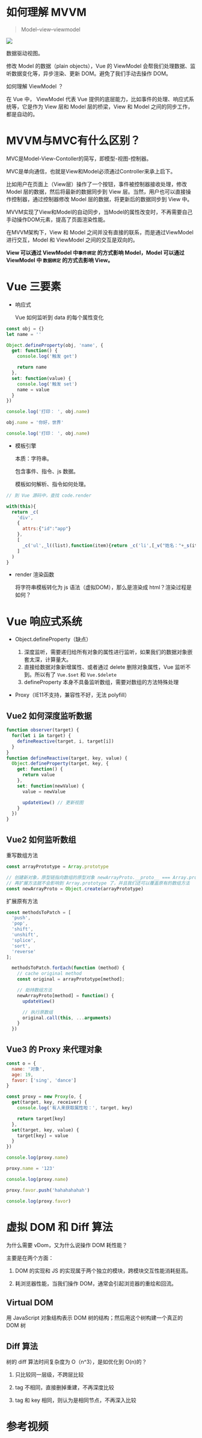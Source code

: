 # 如何理解 MVVM

> Model–view–viewmodel

<img src="./img/mvvm.jpg" />

数据驱动视图。

修改 Model 的数据（plain objects），Vue 的 ViewModel 会帮我们处理数据、监听数据变化等，异步渲染、更新 DOM。避免了我们手动去操作 DOM。

如何理解 ViewModel ？

在 Vue 中， ViewModel 代表 Vue 提供的底层能力，比如事件的处理、响应式系统等，它是作为 View 层和 Model 层的桥梁，View 和 Model 之间的同步工作，都是自动的。

# MVVM与MVC有什么区别？

MVC是Model-View-Contoller的简写，即模型-视图-控制器。

MVC是单向通信，也就是View和Model必须通过Controller来承上启下。

比如用户在页面上（View层）操作了一个按钮，事件被控制器接收处理，修改 Model 层的数据，然后将最新的数据同步到 View 层。当然，用户也可以直接操作控制器，通过控制器修改 Model 层的数据，将更新后的数据同步到 View 中。

MVVM实现了View和Model的自动同步，当Model的属性改变时，不再需要自己手动操作DOM元素，提高了页面渲染性能。

在MVVM架构下，View 和 Model 之间并没有直接的联系，而是通过ViewModel进行交互，Model 和 ViewModel 之间的交互是双向的。

**View 可以通过 ViewModel 中`事件绑定` 的方式影响 Model，Model 可以通过 ViewModel 中 `数据绑定` 的方式去影响 View。**

# Vue 三要素

- 响应式

  Vue 如何监听到 data 的每个属性变化

```js
const obj = {}
let name = ''

Object.defineProperty(obj, 'name', {
  get: function() {
    console.log('触发 get')

    return name
  },
  set: function(value) {
    console.log('触发 set')
    name = value
  }
})

console.log('打印： ', obj.name)

obj.name = '你好，世界'

console.log('打印： ', obj.name)
```

- 模板引擎

  本质：字符串。

  包含事件、指令、js 数据。

  模板如何解析、指令如何处理。

```js
// 到 Vue 源码中，查找 code.render

with(this){
  return _c(
    'div',
    {
      attrs:{"id":"app"}
    },
    [
      _c('ul',_l((list),function(item){return _c('li',[_v("姓名："+_s(item.name)+", 年龄："+_s(item.age))])}),0)
    ]
  )
}
```

- render 渲染函数

  将字符串模板转化为 js 语法（虚拟DOM），那么是渲染成 html？渲染过程是如何？


# Vue 响应式系统

- Object.defineProperty（缺点）

  1. 深度监听，需要递归给所有对象的属性进行监听，如果我们的数据对象嵌套太深，计算量大。
  2. 直接给数据对象新增属性、或者通过 delete 删除对象属性，Vue 监听不到。所以有了 `Vue.$set` 和 `Vue.$delete`
  3. defineProperty 本身不具备监听数组，需要对数组的方法特殊处理

- Proxy（IE11不支持，兼容性不好，无法 polyfill）

## Vue2 如何深度监听数据

```js
function observer(target) {
  for(let i in target) {
    defineReactive(target, i, target[i])
  }
}
function defineReactive(target, key, value) {
  Object.defineProperty(target, key, {
    get: function() {
      return value
    },
    set: function(newValue) {
      value = newValue

      updateView() // 更新视图
    }
  })
}
```

## Vue2 如何监听数组

重写数组方法

```js
const arrayPrototype = Array.prototype

// 创建新对象，原型链指向数组的原型对象 newArrayProto.__proto__ === Array.prototype
// 再扩展方法就不会影响到 Array.prototype 了，并且我们还可以覆盖原有的数组方法
const newArrayProto = Object.create(arrayPrototype)
```

扩展原有方法

```js
const methodsToPatch = [
  'push',
  'pop',
  'shift',
  'unshift',
  'splice',
  'sort',
  'reverse'
];

  methodsToPatch.forEach(function (method) {
    // cache original method
    const original = arrayPrototype[method];

    // 劫持数组方法
    newArrayProto[method] = function() {
      updateView()

      // 执行原数组
      original.call(this, ...arguments)
    }
  })
```

## Vue3 的 Proxy 来代理对象
```js
const o = {
  name: '对象',
  age: 19,
  favor: ['sing', 'dance']
}

const proxy = new Proxy(o, {
  get(target, key, receiver) {
    console.log('有人来获取属性啦：', target, key)

    return target[key]
  },
  set(target, key, value) {
    target[key] = value
  }
})

console.log(proxy.name)

proxy.name = '123'

console.log(proxy.name)

proxy.favor.push('hahahahahah')

console.log(proxy.favor)
```

# 虚拟 DOM 和 Diff 算法

为什么需要 vDom，又为什么说操作 DOM 耗性能？

主要是在两个方面：

1. DOM 的实现和 JS 的实现属于两个独立的模块，跨模块交互性能消耗挺高。

2. 耗浏览器性能，当我们操作 DOM，通常会引起浏览器的重绘和回流。


## Virtual DOM

用 JavaScript 对象结构表示 DOM 树的结构；然后用这个树构建一个真正的 DOM 树


## Diff 算法

树的 diff 算法时间复杂度为 O（n^3），是如优化到 O(n)的？

1. 只比较同一层级，不跨层比较

2. tag 不相同，直接删掉重建，不再深度比较

3. tag 和 key 相同，则认为是相同节点，不再深入比较




# 参考视频

[^1]: 百度网盘-我的资源-前端框架及项目面试（Vue&React原理、Webpack&Babel、项目设计&项目流程）

